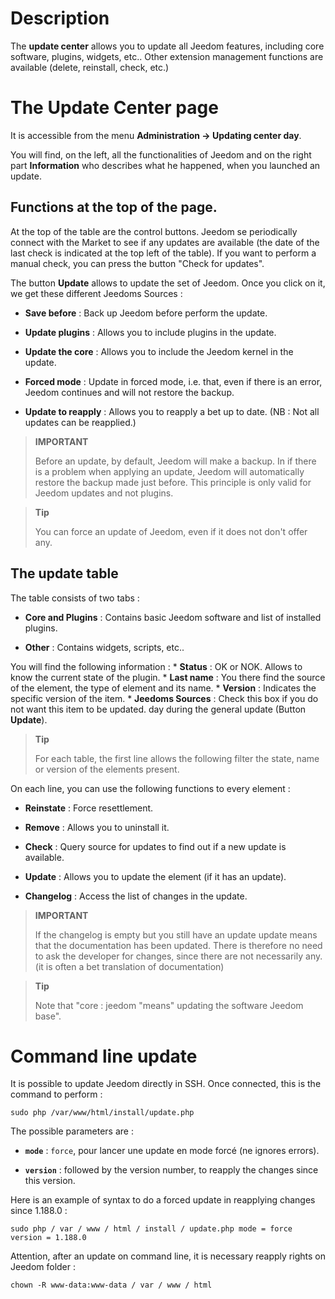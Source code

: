 Description 
===========

The **update center** allows you to update all
Jeedom features, including core software,
plugins, widgets, etc.. Other extension management functions
are available (delete, reinstall, check, etc.)

The Update Center page 
================================

It is accessible from the menu **Administration → Updating center
day**.

You will find, on the left, all the functionalities of
Jeedom and on the right part **Information** who describes what he
happened, when you launched an update.

Functions at the top of the page. 
---------------------------------

At the top of the table are the control buttons. Jeedom se
periodically connect with the Market to see if any updates
are available (the date of the last check is indicated at the top
left of the table). If you want to perform a manual check,
you can press the button "Check for updates".

The button **Update** allows to update the set of
Jeedom. Once you click on it, we get these different
Jeedoms Sources :

-   **Save before** : Back up Jeedom before
    perform the update.

-   **Update plugins** : Allows you to include plugins in the
    update.

-   **Update the core** : Allows you to include the Jeedom kernel in
    the update.

-   **Forced mode** : Update in forced mode, i.e.
    that, even if there is an error, Jeedom continues and will not restore
    the backup.

-   **Update to reapply** : Allows you to reapply a bet
    up to date. (NB : Not all updates can be reapplied.)

> **IMPORTANT**
>
> Before an update, by default, Jeedom will make a backup. In
> if there is a problem when applying an update, Jeedom will
> automatically restore the backup made just before. This principle
> is only valid for Jeedom updates and not plugins.

> **Tip**
>
> You can force an update of Jeedom, even if it does not
> don&#39;t offer any.

The update table 
---------------------------

The table consists of two tabs :

-   **Core and Plugins** : Contains basic Jeedom software and
    list of installed plugins.

-   **Other** : Contains widgets, scripts, etc..

You will find the following information : \* **Status** : OK or NOK.
Allows to know the current state of the plugin. \* **Last name** : You there
find the source of the element, the type of element and its name. \*
**Version** : Indicates the specific version of the item. \* **Jeedoms Sources** :
Check this box if you do not want this item to be updated.
day during the general update (Button **Update**).

> **Tip**
>
> For each table, the first line allows the following filter
> the state, name or version of the elements present.

On each line, you can use the following functions to
every element :

-   **Reinstate** : Force resettlement.

-   **Remove** : Allows you to uninstall it.

-   **Check** : Query source for updates to find out if
    a new update is available.

-   **Update** : Allows you to update the element (if it has
    an update).

-   **Changelog** : Access the list of changes in the
    update.

> **IMPORTANT**
>
> If the changelog is empty but you still have an update
> update means that the documentation has been updated.
> There is therefore no need to ask the developer for
> changes, since there are not necessarily any. (it is often a bet
> translation of documentation)

> **Tip**
>
> Note that &quot;core : jeedom &quot;means&quot; updating the software
> Jeedom base".

Command line update 
================================

It is possible to update Jeedom directly in SSH.
Once connected, this is the command to perform :

    sudo php /var/www/html/install/update.php

The possible parameters are :

-   **`mode`** : `force`, pour lancer une update en mode forcé (ne
    ignores errors).

-   **`version`** : followed by the version number, to reapply the
    changes since this version.

Here is an example of syntax to do a forced update in
reapplying changes since 1.188.0 :

    sudo php / var / www / html / install / update.php mode = force version = 1.188.0

Attention, after an update on command line, it is necessary
reapply rights on Jeedom folder :

    chown -R www-data:www-data / var / www / html
